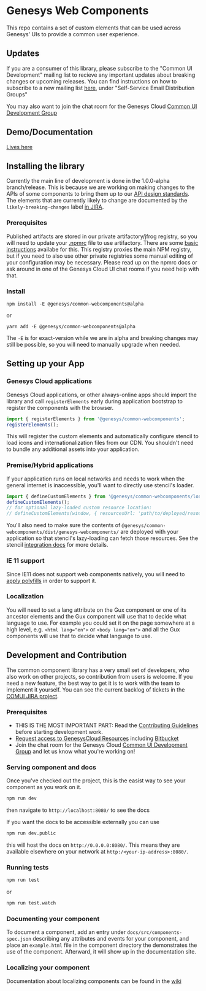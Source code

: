 # Genesys Web Components

This repo contains a set of custom elements that can be used across Genesys' UIs to provide a common user experience.

## Updates

If you are a consumer of this library, please subscribe to the "Common UI Development" mailing list to recieve any
important updates about breaking changes or upcoming releases. You can find instructions on how to subscribe to a
new mailing list [here](https://intranet.genesys.com/spaces/viewspace.action?key=IC), under "Self-Service Email
Distribution Groups"

You may also want to join the chat room for the Genesys Cloud [Common UI Development Group](https://apps.mypurecloud.com/directory/#/group/3fd509fa-c20b-4cfe-ab01-f81588d2a510)

## Demo/Documentation

[Lives here](https://apps.inindca.com/common-ui-docs/#/genesys-webcomponents/latest)

## Installing the library

Currently the main line of development is done in the 1.0.0-alpha branch/release. This is because we are working on making
changes to the APIs of some components to bring them up to our [API design standards](COMPONENT_DESIGN.md). The elements
that are currently likely to change are documented by the `likely-breaking-changes` label [in JIRA](<https://inindca.atlassian.net/issues/?jql=project%20%3D%20%22COMUI%22%20AND%20resolution%20%3D%20Unresolved%20AND%20labels%20in%20(likely-breaking-changes)%20ORDER%20BY%20priority%20DESC>).

### Prerequisites

Published artifacts are stored in our private artifactory/jfrog registry, so you will need to update your
[.npmrc](https://docs.npmjs.com/configuring-npm/npmrc.html) file to use artifactory. There are some
[basic instructions](https://confluence.inin.com/display/PureCloud/Setting+up+.npmrc+for+Artifactory) availabe for
this. This registry proxies the main NPM registry, but if you need to also use other private registries some
manual editing of your configuration may be necessary. Please read up on the npmrc docs or ask around in one of
the Genesys Cloud UI chat rooms if you need help with that.

### Install

`npm install -E @genesys/common-webcomponents@alpha`

or

`yarn add -E @genesys/common-webcomponents@alpha`

The `-E` is for exact-version while we are in alpha and breaking changes may still be possible, so you will need to manually upgrade when needed.

## Setting up your App

### Genesys Cloud applications

Genesys Cloud applications, or other always-online apps should import the library and call
`registerElements` early during application bootstrap to register the components with the browser.

```javascript
import { registerElements } from '@genesys/common-webcomponents';
registerElements();
```

This will register the custom elements and automatically configure stencil to load icons and internationalization files from our CDN.
You shouldn't need to bundle any additional assets into your application.

### Premise/Hybrid applications

If your application runs on local networks and needs to work when the general internet is inaccessible, you'll want to directly use
stencil's loader.

```javascript
import { defineCustomElements } from '@genesys/common-webcomponents/loader';
defineCustomElements();
// for optional lazy-loaded custom resource location:
// defineCustomElements(window, { resourcesUrl: 'path/to/deployed/resources' });
```

You'll also need to make sure the contents of `@genesys/common-webcomponents/dist/genesys-webcomponents/` are deployed with your
application so that stencil's lazy-loading can fetch those resources. See the stencil [integration docs](https://stenciljs.com/docs/overview)
for more details.

### IE 11 support

Since IE11 does not support web components natively, you will need to
[apply polyfills](https://stenciljs.com/docs/angular#edge-and-ie11-polyfills) in order to support it.

### Localization

You will need to set a lang attribute on the Gux component or one of its ancestor elements and the Gux component will use that to decide what language to use.
For example you could set it on the page somewhere at a high level, e.g. `<html lang="en">` or `<body lang="en">` and all the Gux components will use that to decide what language to use.

## Development and Contribution

The common component library has a very small set of developers, who also work on other projects, so
contribution from users is welcome. If you need a new feature, the best way to get it is to work
with the team to implement it yourself. You can see the current backlog of tickets in the [COMUI JIRA project](https://inindca.atlassian.net/projects/COMUI).

### Prerequisites

- THIS IS THE MOST IMPORTANT PART: Read the [Contributing Guidelines](./CONTRIBUTING.md) before starting development work.
- [Request access to GenesysCloud Resources](https://confluence.inin.com/display/PureCloud/How+to+Request+Access+to+Genesys+Cloud+Resources) including [Bitbucket](https://bitbucket.org/inindca/)
- Join the chat room for the Genesys Cloud [Common UI Development Group](https://apps.mypurecloud.com/directory/#/group/3fd509fa-c20b-4cfe-ab01-f81588d2a510) and let us know what you're working on!

### Serving component and docs

Once you've checked out the project, this is the easist way to see your component as you work on it.

```sh
npm run dev
```

then navigate to `http://localhost:8080/` to see the docs

If you want the docs to be accessible externally you can use

```sh
npm run dev.public
```

this will host the docs on `http://0.0.0.0:8080/`.
This means they are available elsewhere on your network at `http:/<your-ip-address>:8080/`.

### Running tests

```sh
npm run test
```

or

```sh
npm run test.watch
```

### Documenting your component

To document a component, add an entry under `docs/src/components-spec.json` describing any attributes and events
for your component, and place an `example.html` file in the component directory the demonstrates the use of
the component. Afterward, it will show up in the documentation site.

### Localizing your component

Documentation about localizing components can be found in the
[wiki](https://bitbucket.org/inindca/genesys-webcomponents/wiki/Localization)
